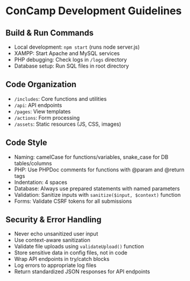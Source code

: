 # ConCamp Development Guidelines

## Build & Run Commands
- Local development: `npm start` (runs node server.js)
- XAMPP: Start Apache and MySQL services
- PHP debugging: Check logs in `/logs` directory
- Database setup: Run SQL files in root directory

## Code Organization
- `/includes`: Core functions and utilities
- `/api`: API endpoints
- `/pages`: View templates
- `/actions`: Form processing
- `/assets`: Static resources (JS, CSS, images)

## Code Style
- Naming: camelCase for functions/variables, snake_case for DB tables/columns
- PHP: Use PHPDoc comments for functions with @param and @return tags
- Indentation: 4 spaces
- Database: Always use prepared statements with named parameters
- Validation: Sanitize inputs with `sanitize($input, $context)` function
- Forms: Validate CSRF tokens for all submissions

## Security & Error Handling
- Never echo unsanitized user input
- Use context-aware sanitization
- Validate file uploads using `validateUpload()` function
- Store sensitive data in config files, not in code
- Wrap API endpoints in try/catch blocks
- Log errors to appropriate log files
- Return standardized JSON responses for API endpoints